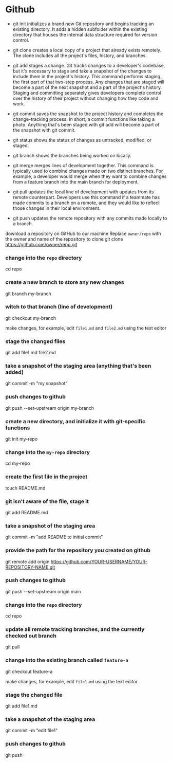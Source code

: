 # Github

-   git init initializes a brand new Git repository and begins tracking an existing directory. It adds a hidden subfolder within the existing directory that houses the internal data structure required for version control.

-   git clone creates a local copy of a project that already exists remotely. The clone includes all the project's files, history, and branches.

-   git add stages a change. Git tracks changes to a developer's codebase, but it's necessary to stage and take a snapshot of the changes to include them in the project's history. This command performs staging, the first part of that two-step process. Any changes that are staged will become a part of the next snapshot and a part of the project's history. Staging and committing separately gives developers complete control over the history of their project without changing how they code and work.

-   git commit saves the snapshot to the project history and completes the change-tracking process. In short, a commit functions like taking a photo. Anything that's been staged with git add will become a part of the snapshot with git commit.

-   git status shows the status of changes as untracked, modified, or staged.

-   git branch shows the branches being worked on locally.

-   git merge merges lines of development together. This command is typically used to combine changes made on two distinct branches. For example, a developer would merge when they want to combine changes from a feature branch into the main branch for deployment.

-   git pull updates the local line of development with updates from its remote counterpart. Developers use this command if a teammate has made commits to a branch on a remote, and they would like to reflect those changes in their local environment.

-   git push updates the remote repository with any commits made locally to a branch.

download a repository on GitHub to our machine
Replace `owner/repo` with the owner and name of the repository to clone
git clone https://github.com/owner/repo.git

### change into the `repo` directory
cd repo

### create a new branch to store any new changes
git branch my-branch

### witch to that branch (line of development)
git checkout my-branch

make changes, for example, edit `file1.md` and `file2.md` using the text editor

### stage the changed files
git add file1.md file2.md

### take a snapshot of the staging area (anything that's been added)
git commit -m "my snapshot"

### push changes to github
git push --set-upstream origin my-branch

### create a new directory, and initialize it with git-specific functions
git init my-repo

### change into the `my-repo` directory
cd my-repo

### create the first file in the project
touch README.md

### git isn't aware of the file, stage it
git add README.md

### take a snapshot of the staging area
git commit -m "add README to initial commit"

### provide the path for the repository you created on github

git remote add origin https://github.com/YOUR-USERNAME/YOUR-REPOSITORY-NAME.git

### push changes to github
git push --set-upstream origin main

### change into the `repo` directory
cd repo

### update all remote tracking branches, and the currently checked out branch
git pull

### change into the existing branch called `feature-a`
git checkout feature-a

make changes, for example, edit `file1.md` using the text editor

### stage the changed file
git add file1.md

### take a snapshot of the staging area
git commit -m "edit file1"

### push changes to github
git push
